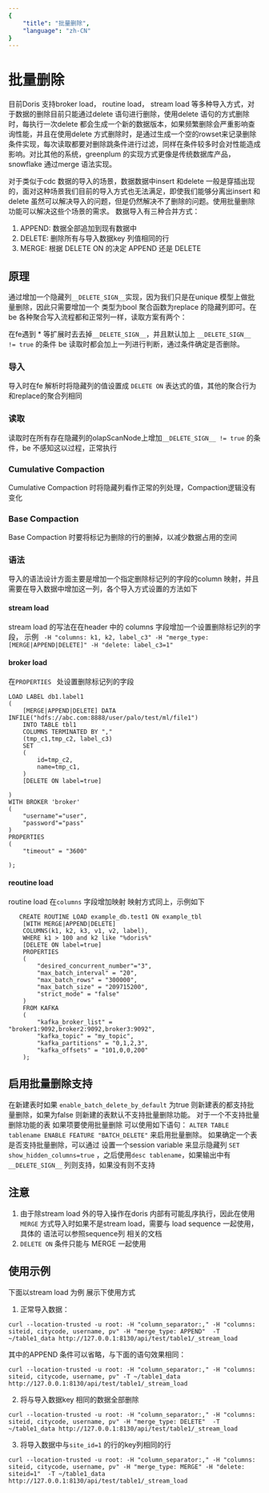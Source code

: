 ```yaml
---
{
    "title": "批量删除",
    "language": "zh-CN"
}
---
```


<!-- 
Licensed to the Apache Software Foundation (ASF) under one
or more contributor license agreements.  See the NOTICE file
distributed with this work for additional information
regarding copyright ownership.  The ASF licenses this file
to you under the Apache License, Version 2.0 (the
"License"); you may not use this file except in compliance
with the License.  You may obtain a copy of the License at

  http://www.apache.org/licenses/LICENSE-2.0

Unless required by applicable law or agreed to in writing,
software distributed under the License is distributed on an
"AS IS" BASIS, WITHOUT WARRANTIES OR CONDITIONS OF ANY
KIND, either express or implied.  See the License for the
specific language governing permissions and limitations
under the License.
-->

# 批量删除
目前Doris 支持broker load， routine load， stream load 等多种导入方式，对于数据的删除目前只能通过delete 语句进行删除，使用delete 语句的方式删除时，每执行一次delete 都会生成一个新的数据版本，如果频繁删除会严重影响查询性能，并且在使用delete 方式删除时，是通过生成一个空的rowset来记录删除条件实现，每次读取都要对删除跳条件进行过滤，同样在条件较多时会对性能造成影响。对比其他的系统，greenplum 的实现方式更像是传统数据库产品，snowflake 通过merge 语法实现。

对于类似于cdc 数据的导入的场景，数据数据中insert 和delete 一般是穿插出现的，面对这种场景我们目前的导入方式也无法满足，即使我们能够分离出insert 和delete 虽然可以解决导入的问题，但是仍然解决不了删除的问题。使用批量删除功能可以解决这些个场景的需求。
数据导入有三种合并方式：
1. APPEND: 数据全部追加到现有数据中
2. DELETE: 删除所有与导入数据key 列值相同的行
3. MERGE: 根据 DELETE ON 的决定 APPEND 还是 DELETE

## 原理
通过增加一个隐藏列`__DELETE_SIGN__`实现，因为我们只是在unique 模型上做批量删除，因此只需要增加一个 类型为bool 聚合函数为replace 的隐藏列即可。在be 各种聚合写入流程都和正常列一样，读取方案有两个：

在fe遇到 * 等扩展时去去掉`__DELETE_SIGN__`，并且默认加上 `__DELETE_SIGN__ != true` 的条件
be 读取时都会加上一列进行判断，通过条件确定是否删除。

### 导入

导入时在fe 解析时将隐藏列的值设置成 `DELETE ON` 表达式的值，其他的聚合行为和replace的聚合列相同

### 读取

读取时在所有存在隐藏列的olapScanNode上增加`__DELETE_SIGN__ != true` 的条件，be 不感知这以过程，正常执行

### Cumulative Compaction

Cumulative Compaction 时将隐藏列看作正常的列处理，Compaction逻辑没有变化

### Base Compaction

Base Compaction 时要将标记为删除的行的删掉，以减少数据占用的空间

### 语法
导入的语法设计方面主要是增加一个指定删除标记列的字段的column 映射，并且需要在导入数据中增加这一列，各个导入方式设置的方法如下

#### stream load

stream load 的写法在在header 中的 columns  字段增加一个设置删除标记列的字段， 示例
` -H "columns: k1, k2, label_c3" -H "merge_type: [MERGE|APPEND|DELETE]" -H "delete: label_c3=1"`

#### broker load

在`PROPERTIES ` 处设置删除标记列的字段

```
LOAD LABEL db1.label1
(
    [MERGE|APPEND|DELETE] DATA INFILE("hdfs://abc.com:8888/user/palo/test/ml/file1")
    INTO TABLE tbl1
    COLUMNS TERMINATED BY ","
    (tmp_c1,tmp_c2, label_c3)
    SET
    (
        id=tmp_c2,
        name=tmp_c1,
    )
    [DELETE ON label=true]

)
WITH BROKER 'broker'
(
    "username"="user",
    "password"="pass"
)
PROPERTIES
(
    "timeout" = "3600"
    
);

```

#### reoutine load

routine load 在`columns` 字段增加映射 映射方式同上，示例如下

```
   CREATE ROUTINE LOAD example_db.test1 ON example_tbl 
    [WITH MERGE|APPEND|DELETE]
    COLUMNS(k1, k2, k3, v1, v2, label),
    WHERE k1 > 100 and k2 like "%doris%"
    [DELETE ON label=true]
    PROPERTIES
    (
        "desired_concurrent_number"="3",
        "max_batch_interval" = "20",
        "max_batch_rows" = "300000",
        "max_batch_size" = "209715200",
        "strict_mode" = "false"
    )
    FROM KAFKA
    (
        "kafka_broker_list" = "broker1:9092,broker2:9092,broker3:9092",
        "kafka_topic" = "my_topic",
        "kafka_partitions" = "0,1,2,3",
        "kafka_offsets" = "101,0,0,200"
    );
```

## 启用批量删除支持
在新建表时如果 `enable_batch_delete_by_default` 为true 则新建表的都支持批量删除，如果为false 则新建的表默认不支持批量删除功能。
对于一个不支持批量删除功能的表 如果项要使用批量删除 可以使用如下语句：
`ALTER TABLE tablename ENABLE FEATURE "BATCH_DELETE"` 来启用批量删除。
如果确定一个表是否支持批量删除，可以通过 设置一个session variable 来显示隐藏列 `SET show_hidden_columns=true` ，之后使用`desc tablename`，如果输出中有`__DELETE_SIGN__` 列则支持，如果没有则不支持

## 注意
1. 由于除stream load 外的导入操作在doris 内部有可能乱序执行，因此在使用`MERGE` 方式导入时如果不是stream load，需要与 load sequence 一起使用，具体的 语法可以参照sequence列 相关的文档 
2. `DELETE ON` 条件只能与 MERGE 一起使用

## 使用示例
下面以stream load 为例 展示下使用方式
1. 正常导入数据：
```
curl --location-trusted -u root: -H "column_separator:," -H "columns: siteid, citycode, username, pv" -H "merge_type: APPEND"  -T ~/table1_data http://127.0.0.1:8130/api/test/table1/_stream_load
```
其中的APPEND 条件可以省略，与下面的语句效果相同：
```
curl --location-trusted -u root: -H "column_separator:," -H "columns: siteid, citycode, username, pv" -T ~/table1_data http://127.0.0.1:8130/api/test/table1/_stream_load
```
2. 将与导入数据key 相同的数据全部删除
```
curl --location-trusted -u root: -H "column_separator:," -H "columns: siteid, citycode, username, pv" -H "merge_type: DELETE"  -T ~/table1_data http://127.0.0.1:8130/api/test/table1/_stream_load
```
3. 将导入数据中与`site_id=1` 的行的key列相同的行
```
curl --location-trusted -u root: -H "column_separator:," -H "columns: siteid, citycode, username, pv" -H "merge_type: MERGE" -H "delete: siteid=1"  -T ~/table1_data http://127.0.0.1:8130/api/test/table1/_stream_load
```